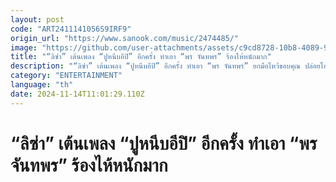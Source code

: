 ```yaml
---
layout: post
code: "ART2411141056S9IRF9"
origin_url: "https://www.sanook.com/music/2474485/"
image: "https://github.com/user-attachments/assets/c9cd8728-10b8-4089-9099-bdfaa6407ea8"
title: "“ลิซ่า” เต้นเพลง “ปูหนีบอีปิ” อีกครั้ง ทำเอา “พร จันทพร” ร้องไห้หนักมาก"
description: "“ลิซ่า” เต้นเพลง “ปูหนีบอีปิ” อีกครั้ง ทำเอา “พร จันทพร” ยกมือไหว้ขอบคุณ ปล่อยโฮหนักมาก"
category: "ENTERTAINMENT"
language: "th"
date: 2024-11-14T11:01:29.110Z
---
```


# “ลิซ่า” เต้นเพลง “ปูหนีบอีปิ” อีกครั้ง ทำเอา “พร จันทพร” ร้องไห้หนักมาก